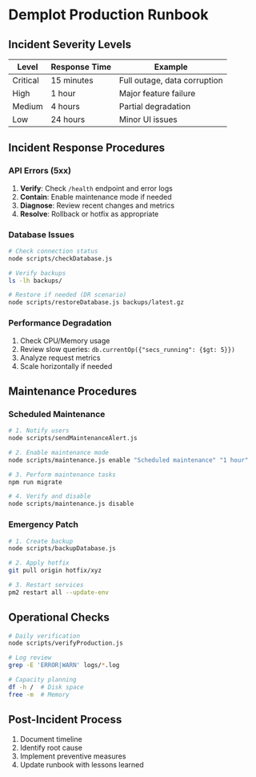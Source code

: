 # Demplot Production Runbook

## Incident Severity Levels
| Level      | Response Time | Example                      |
|------------|---------------|------------------------------|
| Critical   | 15 minutes    | Full outage, data corruption |
| High       | 1 hour        | Major feature failure        |
| Medium     | 4 hours       | Partial degradation          |
| Low        | 24 hours      | Minor UI issues              |

## Incident Response Procedures

### API Errors (5xx)
1. **Verify**: Check `/health` endpoint and error logs
2. **Contain**: Enable maintenance mode if needed
3. **Diagnose**: Review recent changes and metrics
4. **Resolve**: Rollback or hotfix as appropriate

### Database Issues
```bash
# Check connection status
node scripts/checkDatabase.js

# Verify backups
ls -lh backups/

# Restore if needed (DR scenario)
node scripts/restoreDatabase.js backups/latest.gz
```

### Performance Degradation
1. Check CPU/Memory usage
2. Review slow queries: `db.currentOp({"secs_running": {$gt: 5}})`
3. Analyze request metrics
4. Scale horizontally if needed

## Maintenance Procedures

### Scheduled Maintenance
```bash
# 1. Notify users
node scripts/sendMaintenanceAlert.js

# 2. Enable maintenance mode
node scripts/maintenance.js enable "Scheduled maintenance" "1 hour"

# 3. Perform maintenance tasks
npm run migrate

# 4. Verify and disable
node scripts/maintenance.js disable
```

### Emergency Patch
```bash
# 1. Create backup
node scripts/backupDatabase.js

# 2. Apply hotfix
git pull origin hotfix/xyz

# 3. Restart services
pm2 restart all --update-env
```

## Operational Checks
```bash
# Daily verification
node scripts/verifyProduction.js

# Log review
grep -E 'ERROR|WARN' logs/*.log

# Capacity planning
df -h /  # Disk space
free -m  # Memory
```

## Post-Incident Process
1. Document timeline
2. Identify root cause
3. Implement preventive measures
4. Update runbook with lessons learned